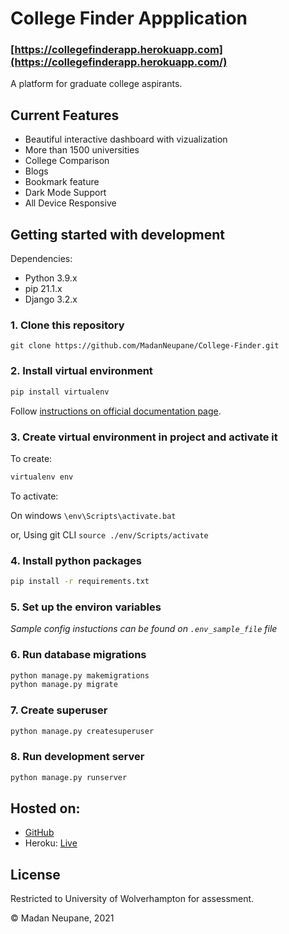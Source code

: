 # College Finder Appplication

### [https://collegefinderapp.herokuapp.com](https://collegefinderapp.herokuapp.com/)

A platform for graduate college aspirants.

## Current Features

- Beautiful interactive dashboard with vizualization
- More than 1500 universities
- College Comparison
- Blogs
- Bookmark feature
- Dark Mode Support
- All Device Responsive

## Getting started with development

Dependencies:

- Python 3.9.x
- pip 21.1.x
- Django 3.2.x

### 1. Clone this repository

```
git clone https://github.com/MadanNeupane/College-Finder.git
```

### 2. Install virtual environment

```bash
pip install virtualenv
```

Follow [instructions on official documentation page](https://virtualenv.pypa.io/en/latest/).

### 3. Create virtual environment in project and activate it

To create:

```bash
virtualenv env
```

To activate:

On windows `\env\Scripts\activate.bat`

or, Using git CLI `source ./env/Scripts/activate`

### 4. Install python packages

```bash
pip install -r requirements.txt
```

### 5. Set up the environ variables

_Sample config instuctions can be found on `.env_sample_file` file_

### 6. Run database migrations

```bash
python manage.py makemigrations
python manage.py migrate
```

### 7. Create superuser

```bash
python manage.py createsuperuser
```

### 8. Run development server

```bash
python manage.py runserver
```

## Hosted on:

- [GitHub](https://github.com/MadanNeupane/College-Finder)
- Heroku: [Live](https://collegefinderapp.herokuapp.com/)

## License

Restricted to University of Wolverhampton for assessment.

© Madan Neupane, 2021
